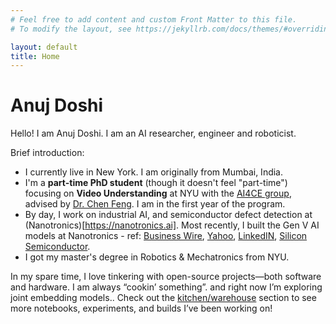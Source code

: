 ```yaml
---
# Feel free to add content and custom Front Matter to this file.
# To modify the layout, see https://jekyllrb.com/docs/themes/#overriding-theme-defaults

layout: default
title: Home
---
```



# Anuj Doshi

Hello! I am Anuj Doshi. I am an AI researcher, engineer and roboticist.

Brief introduction:
- I currently live in New York. I am originally from Mumbai, India.
- I'm a __part-time PhD student__ (though it doesn't feel "part-time") focusing on __Video Understanding__ at NYU with the [AI4CE group](https://ai4ce.github.io), advised by [Dr. Chen Feng](https://engineering.nyu.edu/faculty/chen-feng). I am in the first year of the program.  
- By day, I work on industrial AI, and semiconductor defect detection at (Nanotronics)[https://nanotronics.ai]. Most recently, I built the Gen V AI models at Nanotronics - ref: [Business Wire](https://www.businesswire.com/news/home/20240711505764/en/Nanotronics-Unveils-Groundbreaking-Gen-V-AI-Model-and-Two-New-Affordable-Inspection-Products-—-Set-to-Transform-Global-Manufacturing), [Yahoo](https://finance.yahoo.com/news/nanotronics-unveils-groundbreaking-gen-v-130000159.html), [LinkedIN](https://www.linkedin.com/posts/anujndoshi_nanotronics-unveils-groundbreaking-gen-v-activity-7218932431582593026-iB3i/), [Silicon Semiconductor](https://www.google.com/url?sa=t&source=web&rct=j&opi=89978449&url=https://siliconsemiconductor.net/video/524/Nanotronics_unveils_Gen_V_AI_Model&ved=2ahUKEwiAnbjU9r6KAxVEGVkFHWtpJZMQtwJ6BAgFEAI&usg=AOvVaw2eAx1SZ0AYXq4KOAz3aDPu). 
- I got my master's degree in Robotics & Mechatronics from NYU. 

In my spare time, I love tinkering with open-source projects—both software and hardware. I am always “cookin’ something”. and right now I’m exploring joint embedding models.. Check out the [kitchen/warehouse](/kitchen) section to see more notebooks, experiments, and builds I’ve been working on!


